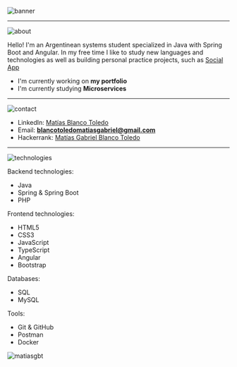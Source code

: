 ![banner](https://i.imgur.com/YnM4BY8.jpg)

___

![about](https://i.imgur.com/D1OrCWE.jpg)

Hello! I'm an Argentinean systems student specialized in Java with Spring Boot and Angular. In my free time I like to study new languages and technologies as well as building personal practice projects, such as [Social App](https://github.com/MatiasGBT/SocialApp)
- I'm currently working on **my portfolio**
- I'm currently studying **Microservices**

___

![contact](https://i.imgur.com/CmhqdSn.jpg)

- LinkedIn: [Matías Blanco Toledo](https://www.linkedin.com/in/mat%C3%ADas-blanco-toledo-4b784a223)
- Email: **blancotoledomatiasgabriel@gmail.com**
- Hackerrank: [Matías Gabriel Blanco Toledo](https://www.hackerrank.com/blancotoledomat1?hr_r=1)

___

![technologies](https://i.imgur.com/FkbvywD.jpg)

Backend technologies:
- Java
- Spring & Spring Boot
- PHP

Frontend technologies:
- HTML5
- CSS3
- JavaScript
- TypeScript
- Angular
- Bootstrap

Databases:
- SQL
- MySQL

Tools:
- Git & GitHub
- Postman
- Docker

<p><img align="center" src="https://github-readme-stats.vercel.app/api/top-langs?username=matiasgbt&show_icons=true&locale=en&layout=compact&&bg_color=DEG,FF416C,FF4B2B&title_color=FFFFFF&text_color=FFFFFF&border_color=161b22" alt="matiasgbt" /></p>
